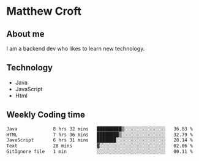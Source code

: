 # Matthew Croft

## About me
I am a backend dev who likes to learn new technology. 

## Technology
- Java
- JavaScript
- Html

## Weekly Coding time
<!--START_SECTION:waka-->

```txt
Java             8 hrs 32 mins   █████████▒░░░░░░░░░░░░░░░   36.83 %
HTML             7 hrs 36 mins   ████████▒░░░░░░░░░░░░░░░░   32.79 %
JavaScript       6 hrs 31 mins   ███████░░░░░░░░░░░░░░░░░░   28.14 %
Text             28 mins         ▓░░░░░░░░░░░░░░░░░░░░░░░░   02.06 %
GitIgnore file   1 min           ░░░░░░░░░░░░░░░░░░░░░░░░░   00.11 %
```

<!--END_SECTION:waka-->
